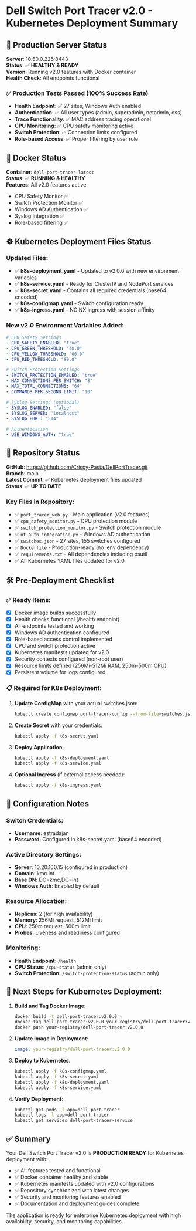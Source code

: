 # Dell Switch Port Tracer v2.0 - Kubernetes Deployment Summary

## 🚀 Production Server Status
**Server**: 10.50.0.225:8443  
**Status**: ✅ **HEALTHY & READY**  
**Version**: Running v2.0 features with Docker container  
**Health Check**: All endpoints functional  

### ✅ Production Tests Passed (100% Success Rate)
- **Health Endpoint**: ✅ 27 sites, Windows Auth enabled
- **Authentication**: ✅ All user types (admin, superadmin, netadmin, oss)
- **Trace Functionality**: ✅ MAC address tracing operational
- **CPU Monitoring**: ✅ CPU safety monitoring active
- **Switch Protection**: ✅ Connection limits configured
- **Role-based Access**: ✅ Proper filtering by user role

## 🐳 Docker Status
**Container**: `dell-port-tracer:latest`  
**Status**: ✅ **RUNNING & HEALTHY**  
**Features**: All v2.0 features active  
- CPU Safety Monitor ✅
- Switch Protection Monitor ✅
- Windows AD Authentication ✅
- Syslog Integration ✅
- Role-based filtering ✅

## ☸️ Kubernetes Deployment Files Status

### Updated Files:
- ✅ **k8s-deployment.yaml** - Updated to v2.0.0 with new environment variables
- ✅ **k8s-service.yaml** - Ready for ClusterIP and NodePort services
- ✅ **k8s-secret.yaml** - Contains all required credentials (base64 encoded)
- ✅ **k8s-configmap.yaml** - Switch configuration ready
- ✅ **k8s-ingress.yaml** - NGINX ingress with session affinity

### New v2.0 Environment Variables Added:
```yaml
# CPU Safety Settings
- CPU_SAFETY_ENABLED: "true"
- CPU_GREEN_THRESHOLD: "40.0"
- CPU_YELLOW_THRESHOLD: "60.0" 
- CPU_RED_THRESHOLD: "80.0"

# Switch Protection Settings
- SWITCH_PROTECTION_ENABLED: "true"
- MAX_CONNECTIONS_PER_SWITCH: "8"
- MAX_TOTAL_CONNECTIONS: "64"
- COMMANDS_PER_SECOND_LIMIT: "10"

# Syslog Settings (optional)
- SYSLOG_ENABLED: "false"
- SYSLOG_SERVER: "localhost"
- SYSLOG_PORT: "514"

# Authentication
- USE_WINDOWS_AUTH: "true"
```

## 📂 Repository Status
**GitHub**: https://github.com/Crispy-Pasta/DellPortTracer.git  
**Branch**: main  
**Latest Commit**: ✅ Kubernetes deployment files updated  
**Status**: ✅ **UP TO DATE**

### Key Files in Repository:
- ✅ `port_tracer_web.py` - Main application (v2.0 features)
- ✅ `cpu_safety_monitor.py` - CPU protection module
- ✅ `switch_protection_monitor.py` - Switch protection module
- ✅ `nt_auth_integration.py` - Windows AD authentication
- ✅ `switches.json` - 27 sites, 155 switches configured
- ✅ `Dockerfile` - Production-ready (no .env dependency)
- ✅ `requirements.txt` - All dependencies including psutil
- ✅ All Kubernetes YAML files updated for v2.0

## 🛠️ Pre-Deployment Checklist

### ✅ Ready Items:
- [x] Docker image builds successfully
- [x] Health checks functional (/health endpoint)
- [x] All endpoints tested and working
- [x] Windows AD authentication configured
- [x] Role-based access control implemented
- [x] CPU and switch protection active
- [x] Kubernetes manifests updated for v2.0
- [x] Security contexts configured (non-root user)
- [x] Resource limits defined (256Mi-512Mi RAM, 250m-500m CPU)
- [x] Persistent volume for logs configured

### 📋 Required for K8s Deployment:
1. **Update ConfigMap** with your actual switches.json:
   ```bash
   kubectl create configmap port-tracer-config --from-file=switches.json
   ```

2. **Create Secret** with your credentials:
   ```bash
   kubectl apply -f k8s-secret.yaml
   ```

3. **Deploy Application**:
   ```bash
   kubectl apply -f k8s-deployment.yaml
   kubectl apply -f k8s-service.yaml
   ```

4. **Optional Ingress** (if external access needed):
   ```bash
   kubectl apply -f k8s-ingress.yaml
   ```

## 🔧 Configuration Notes

### Switch Credentials:
- **Username**: estradajan
- **Password**: Configured in k8s-secret.yaml (base64 encoded)

### Active Directory Settings:
- **Server**: 10.20.100.15 (configured in production)
- **Domain**: kmc.int
- **Base DN**: DC=kmc,DC=int
- **Windows Auth**: Enabled by default

### Resource Allocation:
- **Replicas**: 2 (for high availability)
- **Memory**: 256Mi request, 512Mi limit
- **CPU**: 250m request, 500m limit
- **Probes**: Liveness and readiness configured

### Monitoring:
- **Health Endpoint**: `/health`
- **CPU Status**: `/cpu-status` (admin only)
- **Switch Protection**: `/switch-protection-status` (admin only)

## 🎯 Next Steps for Kubernetes Deployment:

1. **Build and Tag Docker Image**:
   ```bash
   docker build -t dell-port-tracer:v2.0.0 .
   docker tag dell-port-tracer:v2.0.0 your-registry/dell-port-tracer:v2.0.0
   docker push your-registry/dell-port-tracer:v2.0.0
   ```

2. **Update Image in Deployment**:
   ```yaml
   image: your-registry/dell-port-tracer:v2.0.0
   ```

3. **Deploy to Kubernetes**:
   ```bash
   kubectl apply -f k8s-configmap.yaml
   kubectl apply -f k8s-secret.yaml
   kubectl apply -f k8s-deployment.yaml
   kubectl apply -f k8s-service.yaml
   ```

4. **Verify Deployment**:
   ```bash
   kubectl get pods -l app=dell-port-tracer
   kubectl logs -l app=dell-port-tracer
   kubectl get services dell-port-tracer-service
   ```

## ✅ Summary
Your Dell Switch Port Tracer v2.0 is **PRODUCTION READY** for Kubernetes deployment with:
- ✅ All features tested and functional
- ✅ Docker container healthy and stable
- ✅ Kubernetes manifests updated with v2.0 configurations
- ✅ Repository synchronized with latest changes
- ✅ Security and monitoring features enabled
- ✅ Documentation and deployment guides complete

The application is ready for enterprise Kubernetes deployment with high availability, security, and monitoring capabilities.
